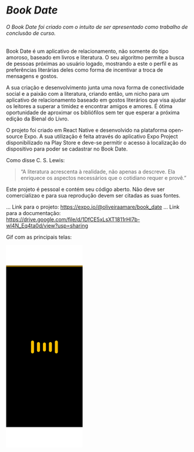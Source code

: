 # *Book Date*
###### O Book Date foi criado com o intuito de ser apresentado como trabalho de conclusão de curso.

Book Date é um aplicativo de relacionamento, não somente do tipo amoroso, baseado em livros e literatura. O seu algoritmo permite a busca de pessoas próximas ao usuário logado, mostrando a este o perfil e as preferências literárias deles como forma de incentivar a troca de mensagens e gostos. 

A sua criação e desenvolvimento junta uma nova forma de conectividade social e a paixão com a literatura, criando então, um nicho para um aplicativo de relacionamento baseado em gostos literários que visa ajudar os leitores a superar a timidez e encontrar amigos e amores. É ótima oportunidade de aproximar os bibliófilos sem ter que esperar a próxima edição da Bienal do Livro.

O projeto foi criado em React Native e desenvolvido na plataforma open-source Expo. A sua utilização é feita através do aplicativo Expo Project disponibilizado na Play Store e deve-se permitir o acesso à localização do dispositivo para poder se cadastrar no Book Date.

Como disse C. S. Lewis:

> “A literatura acrescenta à realidade, não apenas a descreve. Ela enriquece os aspectos necessários que o cotidiano requer e provê.” 


Este projeto é pessoal e contém seu código aberto. Não deve ser comercializao e para sua reprodução devem ser citadas as suas fontes.

... Link para o projeto: https://expo.io/@oliveiraamare/book_date
... Link para a documentação: https://drive.google.com/file/d/1DfCE5xLsXT1811rHI7b-wl4N_Eq4ta0d/view?usp=sharing

Gif com as principais telas:

<img src="https://github.com/oliveiraamare/Book-Date/blob/master/Imagens%20do%20Book%20Date/Gif.gif"
  height="550">
